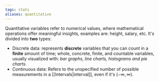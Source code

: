 ```yaml
---
tags: stats
aliases: quantitative
---
```

Quantitative variables refer to numerical values, where mathematical operations offer meaningful insights, examples are: height, salary, etc. It's divided into **two** types:
- Discrete data: represents **discrete** variables that you can count in a **finite** amount of time; whole, concrete, finite, and countable variables, usually visualized with: *bar graphs, line charts, histograms and pie charts*.
- Continuous data: Refers to the unspecified number of possible measurements in a  [[Intervals|interval]], even if it's $(-\infty, \infty)$.